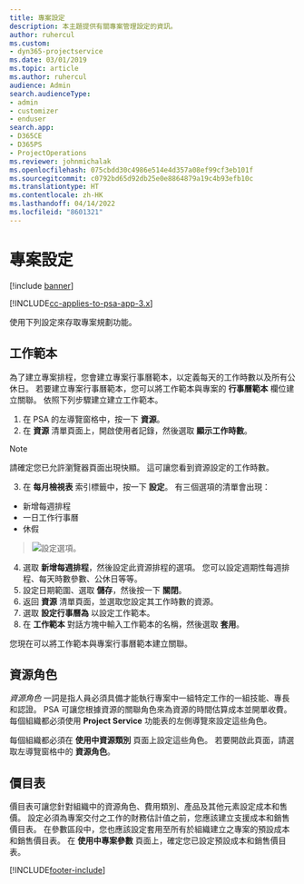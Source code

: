 ```yaml
---
title: 專案設定
description: 本主題提供有關專案管理設定的資訊。
author: ruhercul
ms.custom:
- dyn365-projectservice
ms.date: 03/01/2019
ms.topic: article
ms.author: ruhercul
audience: Admin
search.audienceType:
- admin
- customizer
- enduser
search.app:
- D365CE
- D365PS
- ProjectOperations
ms.reviewer: johnmichalak
ms.openlocfilehash: 075cbdd30c4986e514e4d357a08ef99cf3eb101f
ms.sourcegitcommit: c0792bd65d92db25e0e8864879a19c4b93efb10c
ms.translationtype: HT
ms.contentlocale: zh-HK
ms.lasthandoff: 04/14/2022
ms.locfileid: "8601321"
---
```

# <a name="project-settings"></a>專案設定

[!include [banner](../includes/psa-now-project-operations.md)]

[!INCLUDE[cc-applies-to-psa-app-3.x](../includes/cc-applies-to-psa-app-3x.md)]

使用下列設定來存取專案規劃功能。

## <a name="work-template"></a>工作範本

為了建立專案排程，您會建立專案行事曆範本，以定義每天的工作時數以及所有公休日。 若要建立專案行事曆範本，您可以將工作範本與專案的 **行事曆範本** 欄位建立關聯。 依照下列步驟建立建立工作範本。

1. 在 PSA 的左導覽窗格中，按一下 **資源**。 
2. 在 **資源** 清單頁面上，開啟使用者記錄，然後選取 **顯示工作時數**。

  > [!NOTE]
  > 請確定您已允許瀏覽器頁面出現快顯。 這可讓您看到資源設定的工作時數。
  
3. 在 **每月檢視表** 索引標籤中，按一下 **設定**。 有三個選項的清單會出現： 

  - 新增每週排程
  - 一日工作行事曆
  - 休假

> ![設定選項。](media/project-13.png)

4. 選取 **新增每週排程**，然後設定此資源排程的選項。 您可以設定週期性每週排程、每天時數參數、公休日等等。
5. 設定日期範圍、選取 **儲存**，然後按一下 **關閉**。 
6. 返回 **資源** 清單頁面，並選取您設定其工作時數的資源。 
7. 選取 **設定行事曆為** 以設定工作範本。 
8. 在 **工作範本** 對話方塊中輸入工作範本的名稱，然後選取 **套用**。 

您現在可以將工作範本與專案行事曆範本建立關聯。

## <a name="resource-roles"></a>資源角色

*資源角色* 一詞是指人員必須具備才能執行專案中一組特定工作的一組技能、專長和認證。 PSA 可讓您根據資源的關聯角色來為資源的時間估算成本並開單收費。 每個組織都必須使用 **Project Service** 功能表的左側導覽來設定這些角色。

每個組織都必須在 **使用中資源類別** 頁面上設定這些角色。 若要開啟此頁面，請選取左導覽窗格中的 **資源角色**。

## <a name="price-lists"></a>價目表

價目表可讓您針對組織中的資源角色、費用類別、產品及其他元素設定成本和售價。 設定必須為專案交付之工作的財務估計值之前，您應該建立支援成本和銷售價目表。 在參數區段中，您也應該設定套用至所有於組織建立之專案的預設成本和銷售價目表。 在 **使用中專案參數** 頁面上，確定您已設定預設成本和銷售價目表。


[!INCLUDE[footer-include](../includes/footer-banner.md)]
